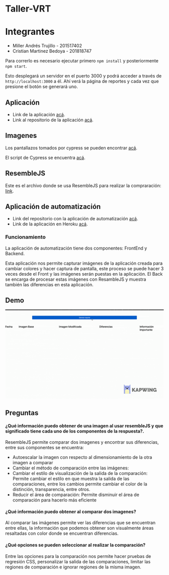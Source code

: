# Taller-VRT

# Integrantes

- Miller Andrés Trujillo - 201517402
- Cristian Martinez Bedoya - 201818747

Para correrlo es necesario ejecutar primero `npm install` y posteriormente `npm start`.

Esto desplegará un servidor en el puerto 3000 y podrá acceder a través de `http://localhost:3000` a él. Ahí verá la página de reportes y cada vez que presione el botón se generará uno.

## Aplicación

- Link de la aplicación [acá](https://cmartinezbjmu.github.io/miso-4208-vrt/palette.html).
- Link al repositorio de la aplicación [acá](https://github.com/cmartinezbjmu/miso-4208-vrt).

## Imagenes

Los pantallazos tomados por cypress se pueden encontrar [acá](https://github.com/matrujillo10/taller-vrt/tree/master/public/images).

El script de Cypress se encuentra [acá](https://github.com/cmartinezbjmu/miso-4208-vrt/tree/master/cypress).

## ResembleJS

Este es el archivo donde se usa ResembleJS para realizar la compraración: [link](https://github.com/matrujillo10/taller-vrt/blob/master/routes/index.js).

## Aplicación de automatización

- Link del repositorio con la aplicación de automatización [acá](https://github.com/matrujillo10/taller-vrt).
- Link de la aplicación en Heroku [acá](https://miso-4208-taller-7.herokuapp.com/).

### Funcionamiento

La aplicación de automatización tiene dos componentes: FrontEnd y Backend.

Esta aplicación nos permite capturar imágenes de la aplicación creada para cambiar colores y hacer captura de pantalla, este proceso se puede hacer 3 veces desde el Front y las imágenes serán puestas en la aplicación. El Back se encarga de procesar estas imágenes con ResambleJS y muestra también las diferencias en esta aplicación.

## Demo

![](t7.gif)

## Preguntas

#### ¿Qué información puedo obtener de una imagen al usar resembleJS y que significado tiene cada uno de los componentes de la respuesta?.

ResembleJS permite comparar dos imagenes y encontrar sus diferencias, entre sus componentes se encuentra:

- Autoescalar la imagen con respecto al dimensionamiento de la otra imagen a comparar
- Cambiar el método de comparación entre las imágenes: 
- Cambiar el estilo de visualización de la salida de la comparación: Permite cambiar el estilo en que muestra la salida de las comparaciones, entre los cambios permite cambiar el color de la distinción, transparencia, entre otros.
- Reducir el área de comparación: Permite disminuir el área de comparación para hacerlo más eficiente

#### ¿Qué información puedo obtener al comparar dos imagenes?

Al comparar las imágenes permite ver las diferencias que se encuentran entre ellas, la información que podemos obtener son visualmente áreas resaltadas con color donde se encuentran diferencias. 

#### ¿Qué opciones se pueden seleccionar al realizar la comparación?

Entre las opciones para la comparación nos permite hacer pruebas de regresión CSS, personalizar la salida de las comparaciones, limitar las regiones de comparación e ignorar regiones de la misma imagen.
